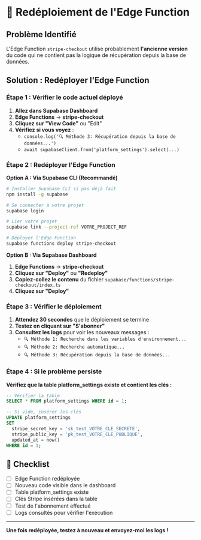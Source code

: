 # 🚀 Redéploiement de l'Edge Function

## Problème Identifié
L'Edge Function `stripe-checkout` utilise probablement **l'ancienne version** du code qui ne contient pas la logique de récupération depuis la base de données.

## Solution : Redéployer l'Edge Function

### Étape 1 : Vérifier le code actuel déployé

1. **Allez dans Supabase Dashboard**
2. **Edge Functions** → **stripe-checkout**
3. **Cliquez sur "View Code"** ou "Edit"
4. **Vérifiez si vous voyez** :
   - `console.log('🔍 Méthode 3: Récupération depuis la base de données...')`
   - `await supabaseClient.from('platform_settings').select(...)`

### Étape 2 : Redéployer l'Edge Function

**Option A : Via Supabase CLI (Recommandé)**

```bash
# Installer Supabase CLI si pas déjà fait
npm install -g supabase

# Se connecter à votre projet
supabase login

# Lier votre projet
supabase link --project-ref VOTRE_PROJECT_REF

# Déployer l'Edge Function
supabase functions deploy stripe-checkout
```

**Option B : Via Supabase Dashboard**

1. **Edge Functions** → **stripe-checkout**
2. **Cliquez sur "Deploy"** ou **"Redeploy"**
3. **Copiez-collez le contenu** du fichier `supabase/functions/stripe-checkout/index.ts`
4. **Cliquez sur "Deploy"**

### Étape 3 : Vérifier le déploiement

1. **Attendez 30 secondes** que le déploiement se termine
2. **Testez en cliquant sur "S'abonner"**
3. **Consultez les logs** pour voir les nouveaux messages :
   - `🔍 Méthode 1: Recherche dans les variables d'environnement...`
   - `🔍 Méthode 2: Recherche automatique...`
   - `🔍 Méthode 3: Récupération depuis la base de données...`

### Étape 4 : Si le problème persiste

**Vérifiez que la table platform_settings existe et contient les clés :**

```sql
-- Vérifier la table
SELECT * FROM platform_settings WHERE id = 1;

-- Si vide, insérer les clés
UPDATE platform_settings
SET 
  stripe_secret_key = 'sk_test_VOTRE_CLE_SECRETE',
  stripe_public_key = 'pk_test_VOTRE_CLE_PUBLIQUE',
  updated_at = now()
WHERE id = 1;
```

## 🎯 Checklist

- [ ] Edge Function redéployée
- [ ] Nouveau code visible dans le dashboard
- [ ] Table platform_settings existe
- [ ] Clés Stripe insérées dans la table
- [ ] Test de l'abonnement effectué
- [ ] Logs consultés pour vérifier l'exécution

---

**Une fois redéployée, testez à nouveau et envoyez-moi les logs !**
